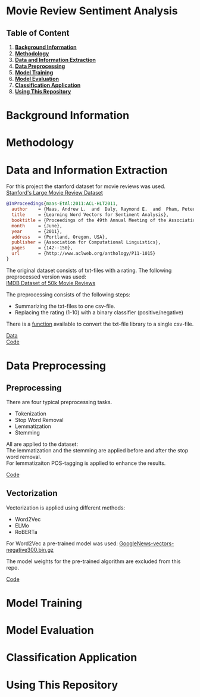 # Movie Review Sentiment Analysis

## Table of Content

1. [**Background Information**](#background-information)
2. [**Methodology**](#methodology)
3. [**Data and Information Extraction**](#data-and-information-extraction)
4. [**Data Preprocessing**](#data-preprocessing)
5. [**Model Training**](#model-training)
6. [**Model Evaluation**](#model-evaluation)
7. [**Classification Application**](#classification-application)
8. [**Using This Repository**](#using-this-repository)

# **Background Information**


# **Methodology**


# **Data and Information Extraction**

For this project the stanford dataset for movie reviews was used.  
[Stanford's Large Movie Review Dataset](https://ai.stanford.edu/~amaas/data/sentiment/)  

```bibtex
@InProceedings{maas-EtAl:2011:ACL-HLT2011,
  author    = {Maas, Andrew L.  and  Daly, Raymond E.  and  Pham, Peter T.  and  Huang, Dan  and  Ng, Andrew Y.  and  Potts, Christopher},
  title     = {Learning Word Vectors for Sentiment Analysis},
  booktitle = {Proceedings of the 49th Annual Meeting of the Association for Computational Linguistics: Human Language Technologies},
  month     = {June},
  year      = {2011},
  address   = {Portland, Oregon, USA},
  publisher = {Association for Computational Linguistics},
  pages     = {142--150},
  url       = {http://www.aclweb.org/anthology/P11-1015}
}
```

The original dataset consists of txt-files with a rating. The following preprocessed version was used:  
[IMDB Dataset of 50k Movie Reviews](https://www.kaggle.com/datasets/lakshmi25npathi/imdb-dataset-of-50k-movie-reviews)  

The preprocessing consists of the following steps:  
- Summarizing the txt-files to one csv-file.
- Replacing the rating (1-10) with a binary classifier (positive/negative)

There is a [function](src\preprocessing\read_data.py) available to convert the txt-file library to a single csv-file.

[Data](data)  
[Code](src\preprocessing\read_data.py)  

# **Data Preprocessing**

## Preprocessing
There are four typical preprocessing tasks.  
- Tokenization
- Stop Word Removal
- Lemmatization
- Stemming

All are applied to the dataset:  
The lemmatization and the stemming are applied before and after the stop word removal.  
For lemmatizaiton POS-tagging is applied to enhance the results.  

[Code](src\preprocessing\preprocessing.py)  

## Vectorization
Vectorization is applied using different methods:  
- Word2Vec
- ELMo
- RoBERTa

For Word2Vec a pre-trained model was used: [GoogleNews-vectors-negative300.bin.gz](https://drive.google.com/file/d/0B7XkCwpI5KDYNlNUTTlSS21pQmM/edit?resourcekey=0-wjGZdNAUop6WykTtMip30g)  

The model weights for the pre-trained algorithm are excluded from this repo.  

[Code](src\preprocessing\vectorization.py)  

# **Model Training**


# **Model Evaluation**


# **Classification Application**


# **Using This Repository**

